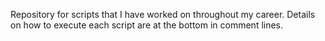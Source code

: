 Repository for scripts that I have worked on throughout my career. Details on how to execute each script are at the bottom in comment lines.
